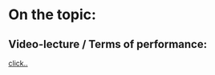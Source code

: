 # On the topic:

## Video-lecture / Terms of performance:

[click..](https://go.skillbox.ru/profession/profession-fullstack-js/weblayout/0faafb7c-c2eb-4f26-8207-d123f1b0c5d4/videolesson)
